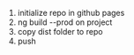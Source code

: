 1. initialize repo in github pages
2. ng build --prod on project
3. copy dist folder to repo
4. push

